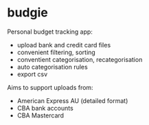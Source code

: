 # budgie
Personal budget tracking app:
* upload bank and credit card files
* convenient filtering, sorting
* conventient categorisation, recategorisation
* auto categorisation rules
* export csv

Aims to support uploads from:
* American Express AU (detailed format)
* CBA bank accounts
* CBA Mastercard
